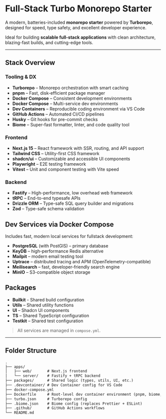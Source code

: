 # Full-Stack Turbo Monorepo Starter

A modern, batteries-included **monorepo starter** powered by **Turborepo**, designed for speed, type safety, and excellent developer experience.

Ideal for building **scalable full-stack applications** with clean architecture, blazing-fast builds, and cutting-edge tools.

---

## Stack Overview

### Tooling & DX

- **Turborepo** – Monorepo orchestration with smart caching
- **pnpm** – Fast, disk-efficient package manager
- **Docker Compose** – Consistent development environments
- **Docker Compose** – Multi-service dev environments
- **Dev Containers** – Reproducible coding environment via VS Code
- **GitHub Actions** – Automated CI/CD pipelines
- **Husky** – Git hooks for pre-commit checks
- **Biome** – Super-fast formatter, linter, and code quality tool

### Frontend

- **Next.js 15** – React framework with SSR, routing, and API support
- **Tailwind CSS** – Utility-first CSS framework
- **shadcn/ui** – Customizable and accessible UI components
- **Playwright** – E2E testing framework
- **Vitest** – Unit and component testing with Vite speed

### Backend

- **Fastify** – High-performance, low overhead web framework
- **tRPC** – End-to-end typesafe APIs
- **Drizzle ORM** – Type-safe SQL query builder and migrations
- **Zod** – Type-safe schema validation

## Dev Services via Docker Compose

Includes fast, modern local services for fullstack development:

- **PostgreSQL** (with PostGIS) – primary database
- **KeyDB** – high-performance Redis alternative
- **Mailpit** – modern email testing tool
- **Uptrace** – distributed tracing and APM (OpenTelemetry-compatible)
- **Meilisearch** – fast, developer-friendly search engine
- **MinIO** – S3-compatible object storage

## Packages

- **Builkit** - Shared build configuration
- **Utils** – Shared utility functions
- **UI** – Shadcn UI components
- **TS** – Shared TypeScript configuration
- **Testkit** – Shared test configuration

> All services are managed in `compose.yml`.

---

## Folder Structure

```txt
.
├── apps/
│   ├── web/       # Next.js frontend
│   └── server/    # Fastify + tRPC backend
├── packages/      # Shared logic (types, utils, UI, etc.)
├── .devcontainer/ # Dev Container config for VS Code
├── docker-compose.yml
├── Dockerfile     # Root-level dev container environment (pnpm, biome, turbo)
├── turbo.json     # Turborepo config
├── .biome.json    # Biome config (replaces Prettier + ESLint)
├── .github/       # GitHub Actions workflows
└── README.md
